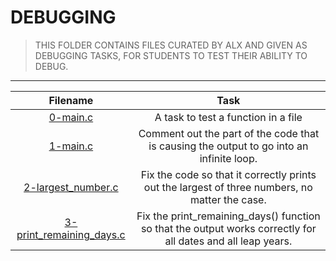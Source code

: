 # DEBUGGING
>THIS FOLDER CONTAINS FILES CURATED BY ALX AND GIVEN AS DEBUGGING TASKS, FOR STUDENTS TO TEST THEIR ABILITY TO DEBUG.
___
| Filename | Task |
| :---: | :---: |
| [0-main.c](https://github.com/Didimukhtar/alx-low_level_programming/blob/6b8bac02eeec0353ebc3a31570f907487883374c/0x03-debugging/0-main.c) | A task to test a function in a file
| [1-main.c](https://github.com/Didimukhtar/alx-low_level_programming/blob/6b8bac02eeec0353ebc3a31570f907487883374c/0x03-debugging/1-main.c) | Comment out the part of the code that is causing the output to go into an infinite loop.|
| [2-largest_number.c](https://github.com/Didimukhtar/alx-low_level_programming/blob/6b8bac02eeec0353ebc3a31570f907487883374c/0x03-debugging/2-largest_number.c) | Fix the code so that it correctly prints out the largest of three numbers, no matter the case. |
| [3-print_remaining_days.c](https://github.com/Didimukhtar/alx-low_level_programming/blob/6b8bac02eeec0353ebc3a31570f907487883374c/0x03-debugging/3-print_remaining_days.c) | Fix the print_remaining_days() function so that the output works correctly for all dates and all leap years. |

